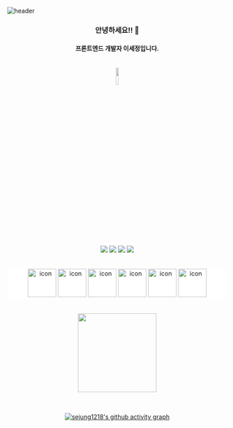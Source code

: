 ![header](https://capsule-render.vercel.app/api?type=blur&color=auto&height=220&section=header&text=GURAWOLF&fontSize=50&fontColor=white)
<!--  ![header](https://capsule-render.vercel.app/api?type=waving&color=auto&height=170&section=header&text=Lee%20Sejung&fontSize=50) -->
<!--  <img src="https://capsule-render.vercel.app/api?type=모양&color=색상코드&height=높이&section=header&text=텍스트&fontSize=텍스트크기" />  -->
<div align='center'>
  
  ### 안녕하세요!! 👋
  #### 프론트엔드 개발자 이세정입니다.

<br/>

  <img src="https://raw.githubusercontent.com/Tarikul-Islam-Anik/Animated-Fluent-Emojis/master/Emojis/Animals/Cat.png" width="10%">
  
  <br/>
<!--   [![sejung1218's wakatime stats](https://github-readme-stats.vercel.app/api/wakatime?username=sejung1218)](https://github.com/sejung1218/github-readme-stats) -->
  <br/>
  
  <div>
    <img src="https://img.shields.io/badge/React-61DAFB?style=for-the-badge&logo=React&logoColor=black"/> 
    <img src="https://img.shields.io/badge/JavaScript-F7DF1E?style=for-the-badge&logo=JavaScript&logoColor=black"/> 
    <img src="https://img.shields.io/badge/TypeScript-3178C6?style=for-the-badge&logo=TypeScript&logoColor=black"/> 
    <img src="https://img.shields.io/badge/Next.js-FFFFFF?style=for-the-badge&logo=Next.js&logoColor=black"/>
  </div>
  
  <br/>
  <br/>
  
  <div style="background-color: #ffffff">
    <img src="https://techstack-generator.vercel.app/ts-icon.svg" alt="icon" width="65" height="65" />
    <img src="https://techstack-generator.vercel.app/js-icon.svg" alt="icon" width="65" height="65" />
    <img src="https://techstack-generator.vercel.app/react-icon.svg" alt="icon" width="65" height="65" />
    <img src="https://techstack-generator.vercel.app/github-icon.svg" alt="icon" width="65" height="65" color='white' />
<!--     <img src="https://techstack-generator.vercel.app/nginx-icon.svg" alt="icon" width="65" height="65" /> -->
    <img src="https://techstack-generator.vercel.app/eslint-icon.svg" alt="icon" width="65" height="65" />
    <img src="https://techstack-generator.vercel.app/prettier-icon.svg" alt="icon" width="65" height="65"/>
  </div>

  <br/>
  <br/>
  
<div>
  <!--    <img src="https://github-readme-stats.vercel.app/api?username=sejung1218&show_icons=true&theme=dark&count_private=true" height="180"/> -->
  <img src="https://github-readme-stats.vercel.app/api/top-langs/?username=sejung1218&theme=dark&layout=compact" height="180"/>
</div>

  <br/>
  <br/>
  
  [![sejung1218's github activity graph](https://github-readme-activity-graph.vercel.app/graph?username=sejung1218&theme=react-dark)](https://github.com/ashutosh00710/github-readme-activity-graph)
</div>
